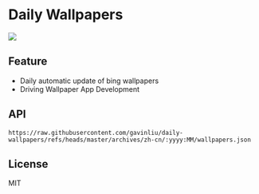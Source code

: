 # Daily Wallpapers
  
![](https://www.bing.com/th?id=OHR.VietnamFalls_ZH-CN9659529108_UHD.jpg)

## Feature

- Daily automatic update of bing wallpapers
- Driving Wallpaper App Development

## API

```
https://raw.githubusercontent.com/gavinliu/daily-wallpapers/refs/heads/master/archives/zh-cn/:yyyy:MM/wallpapers.json
```

## License

MIT
  